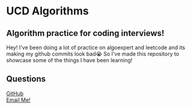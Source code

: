 # UCD Algorithms

## Algorithm practice for coding interviews!
Hey! I've been doing a lot of practice on algoexpert and leetcode and its making my github commits look bad😭 So I've made this repository to showcase some of the things I have been learning!


## Questions
[GitHub](https://github.com/RiderCogswell)  
[Email Me!](mailto:ridercogswell@gmail.com)
